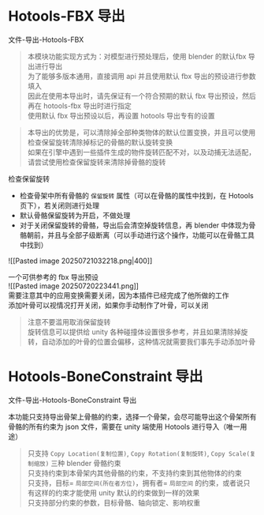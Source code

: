 # Hotools-FBX 导出
文件-导出-Hotools-FBX

> 本模块功能实现方式为：对模型进行预处理后，使用 blender 的默认fbx 导出进行导出  
> 为了能够多版本通用，直接调用 api 并且使用默认 fbx 导出的预设进行参数填入  
> 因此在使用本导出时，请先保证有一个符合预期的默认 fbx 导出预设，然后再在 hotools-fbx 导出时进行指定  
> 使用默认 fbx 导出预设以后，再设置 hotools 导出专有的设置  

> 本导出的优势是，可以清除掉全部种类物体的默认位置变换，并且可以使用检查保留旋转清除掉标记的骨骼的默认旋转变换  
> 如果在引擎中遇到一些插件生成的物件旋转匹配不对，以及动捕无法适配，请尝试使用检查保留旋转来清除掉骨骼的旋转  

检查保留旋转  
- 检查骨架中所有骨骼的 `保留旋转` 属性（可以在骨骼的属性中找到，在 Hotools 页下），若关闭则进行处理  
- 默认骨骼保留旋转为开启，不做处理  
- 对于关闭保留旋转的骨骼，导出后会清空掉旋转信息，再 blender 中体现为骨骼朝前，并且与全部子级断离（可以手动进行这个操作，功能可以在骨骼工具中找到） 

![[Pasted image 20250721032218.png|400]]  


一个可供参考的 fbx 导出预设  
![[Pasted image 20250720223441.png]]  
需要注意其中的应用变换需要关闭，因为本插件已经完成了他所做的工作  
添加叶骨可以视情况打开关闭，如果你手动制作了叶骨，可以关闭  

> 注意不要滥用取消保留旋转  
> 旋转信息可以提供给 unity 各种碰撞体设置很多参考，并且如果清除掉旋转，自动添加的叶骨的位置会偏移，这种情况就需要我们事先手动添加叶骨  

# Hotools-BoneConstraint 导出
文件-导出-Hotools-BoneConstraint 导出  

本功能只支持导出骨架上骨骼的约束，选择一个骨架，会尽可能导出这个骨架所有骨骼的所有约束为 json 文件，需要在 unity 端使用 Hotools 进行导入（唯一用途）

> 只支持 `Copy Location(复制位置)`, `Copy Rotation(复制旋转)`, `Copy Scale(复制缩放)` 三种 blender 骨骼约束  
> 只支持约束到本骨架内其他骨骼的约束，不支持约束到其他物体的约束  
> 只支持，目标= `局部空间(所在者方位)`，拥有者= `局部空间` 的约束，或者说只有这样的约束才能使用 unity 默认的约束做到一样的效果  
> 只支持部分约束的参数，目标骨骼、轴向锁定、影响权重  

